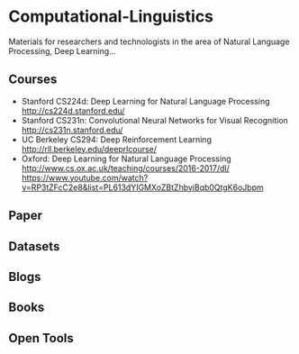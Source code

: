 # Computational-Linguistics
Materials for researchers and technologists in the area of Natural Language Processing, Deep Learning...


## Courses ##
* Stanford CS224d: Deep Learning for Natural Language Processing http://cs224d.stanford.edu/ 
* Stanford CS231n: Convolutional Neural Networks for Visual Recognition http://cs231n.stanford.edu/ 
* UC Berkeley CS294: Deep Reinforcement Learning http://rll.berkeley.edu/deeprlcourse/ 
* Oxford: Deep Learning for Natural Language Processing http://www.cs.ox.ac.uk/teaching/courses/2016-2017/dl/ https://www.youtube.com/watch?v=RP3tZFcC2e8&list=PL613dYIGMXoZBtZhbyiBqb0QtgK6oJbpm 


## Paper ##
## Datasets ##
## Blogs ##
## Books ##
## Open Tools ##
